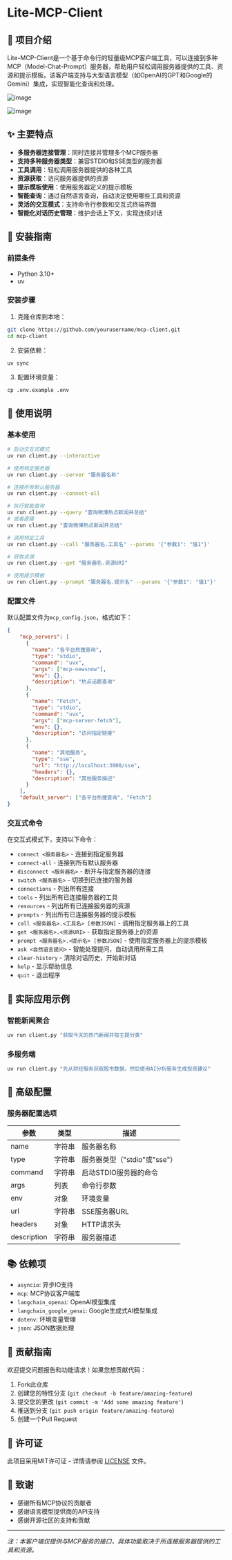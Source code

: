 # Lite-MCP-Client

## 📝 项目介绍

Lite-MCP-Client是一个基于命令行的轻量级MCP客户端工具，可以连接到多种MCP（Model-Chat-Prompt）服务器，帮助用户轻松调用服务器提供的工具、资源和提示模板。该客户端支持与大型语言模型（如OpenAI的GPT和Google的Gemini）集成，实现智能化查询和处理。

![image](https://img.pub/p/a217fd508f77b65ac7bb.png)

![image](https://img.pub/p/7d38d7109f5fe7bada1f.png)

## ✨ 主要特点

- **多服务器连接管理**：同时连接并管理多个MCP服务器
- **支持多种服务器类型**：兼容STDIO和SSE类型的服务器
- **工具调用**：轻松调用服务器提供的各种工具
- **资源获取**：访问服务器提供的资源
- **提示模板使用**：使用服务器定义的提示模板
- **智能查询**：通过自然语言查询，自动决定使用哪些工具和资源
- **灵活的交互模式**：支持命令行参数和交互式终端界面
- **智能化对话历史管理**：维护会话上下文，实现连续对话

## 🚀 安装指南

### 前提条件

- Python 3.10+
- uv

### 安装步骤

1. 克隆仓库到本地：

```bash
git clone https://github.com/yourusername/mcp-client.git
cd mcp-client
```

2. 安装依赖：

```bash
uv sync
```

3. 配置环境变量：


```
cp .env.example .env
```

## 📖 使用说明

### 基本使用

```bash
# 启动交互式模式
uv run client.py --interactive

# 使用特定服务器
uv run client.py --server "服务器名称"

# 连接所有默认服务器
uv run client.py --connect-all

# 执行智能查询
uv run client.py --query "查询微博热点新闻并总结"
# 或者直接
uv run client.py "查询微博热点新闻并总结"

# 调用特定工具
uv run client.py --call "服务器名.工具名" --params '{"参数1": "值1"}'

# 获取资源
uv run client.py --get "服务器名.资源URI"

# 使用提示模板
uv run client.py --prompt "服务器名.提示名" --params '{"参数1": "值1"}'
```

### 配置文件

默认配置文件为`mcp_config.json`，格式如下：

```json
{
    "mcp_servers": [
      {
        "name": "各平台热搜查询",
        "type": "stdio",
        "command": "uvx",
        "args": ["mcp-newsnow"],
        "env": {},
        "description": "热点话题查询"
      },
      {
        "name": "Fetch",
        "type": "stdio",
        "command": "uvx",
        "args": ["mcp-server-fetch"],
        "env": {},
        "description": "访问指定链接"
      },
      {
        "name": "其他服务",
        "type": "sse",
        "url": "http://localhost:3000/sse",
        "headers": {},
        "description": "其他服务描述"
      }
    ],
    "default_server": ["各平台热搜查询", "Fetch"]
}
```

### 交互式命令

在交互式模式下，支持以下命令：

- `connect <服务器名>` - 连接到指定服务器
- `connect-all` - 连接到所有默认服务器
- `disconnect <服务器名>` - 断开与指定服务器的连接
- `switch <服务器名>` - 切换到已连接的服务器
- `connections` - 列出所有连接
- `tools` - 列出所有已连接服务器的工具
- `resources` - 列出所有已连接服务器的资源
- `prompts` - 列出所有已连接服务器的提示模板
- `call <服务器名>.<工具名> [参数JSON]` - 调用指定服务器上的工具
- `get <服务器名>.<资源URI>` - 获取指定服务器上的资源
- `prompt <服务器名>.<提示名> [参数JSON]` - 使用指定服务器上的提示模板
- `ask <自然语言提问>` - 智能处理提问，自动调用所需工具
- `clear-history` - 清除对话历史，开始新对话
- `help` - 显示帮助信息
- `quit` - 退出程序

## 🌟 实际应用示例

### 智能新闻聚合

```bash
uv run client.py "获取今天的热门新闻并按主题分类"
```

### 多服务端

```bash
uv run client.py "先从财经服务获取股市数据，然后使用AI分析服务生成投资建议"
```

## 🔧 高级配置

### 服务器配置选项

| 参数 | 类型 | 描述 |
|------|------|------|
| name | 字符串 | 服务器名称 |
| type | 字符串 | 服务器类型（"stdio"或"sse"） |
| command | 字符串 | 启动STDIO服务器的命令 |
| args | 列表 | 命令行参数 |
| env | 对象 | 环境变量 |
| url | 字符串 | SSE服务器URL |
| headers | 对象 | HTTP请求头 |
| description | 字符串 | 服务器描述 |

## 📚 依赖项

- `asyncio`: 异步IO支持
- `mcp`: MCP协议客户端库
- `langchain_openai`: OpenAI模型集成
- `langchain_google_genai`: Google生成式AI模型集成
- `dotenv`: 环境变量管理
- `json`: JSON数据处理

## 🤝 贡献指南

欢迎提交问题报告和功能请求！如果您想贡献代码：

1. Fork此仓库
2. 创建您的特性分支 (`git checkout -b feature/amazing-feature`)
3. 提交您的更改 (`git commit -m 'Add some amazing feature'`)
4. 推送到分支 (`git push origin feature/amazing-feature`)
5. 创建一个Pull Request

## 📄 许可证

此项目采用MIT许可证 - 详情请参阅 [LICENSE](LICENSE) 文件。

## 🙏 致谢

- 感谢所有MCP协议的贡献者
- 感谢语言模型提供商的API支持
- 感谢开源社区的支持和贡献

---

*注：本客户端仅提供与MCP服务的接口，具体功能取决于所连接服务器提供的工具和资源。*
